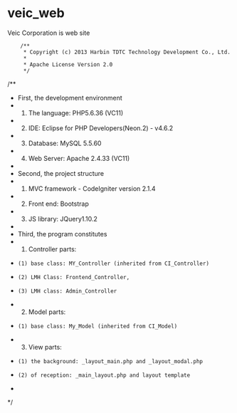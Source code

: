 veic_web
========

Veic Corporation is web site

		/**
 		 * Copyright (c) 2013 Harbin TDTC Technology Development Co., Ltd.
 		 *
 		 * Apache License Version 2.0
 		 */
/**
 * First, the development environment
 *   1. The language: PHP5.6.36 (VC11)
 * 	 2. IDE: Eclipse for PHP Developers(Neon.2) - v4.6.2
 *   3. Database: MySQL 5.5.60
 *   4. Web Server: Apache 2.4.33 (VC11)
 * 
 * Second, the project structure
 *   1. MVC framework - CodeIgniter version 2.1.4
 *   2. Front end: Bootstrap
 *   3. JS library: JQuery1.10.2
 * 
 * Third, the program constitutes
 *   1. Controller parts:
 *     (1) base class: MY_Controller (inherited from CI_Controller)
 *     (2) LMH Class: Frontend_Controller,
 * 	   (3) LMH class: Admin_Controller
 *   2. Model parts:
 *     (1) base class: My_Model (inherited from CI_Model)
 *   3. View parts:
 *     (1) the background: _layout_main.php and _layout_modal.php
 *     (2) of reception: _main_layout.php and layout template
 * 
 */
